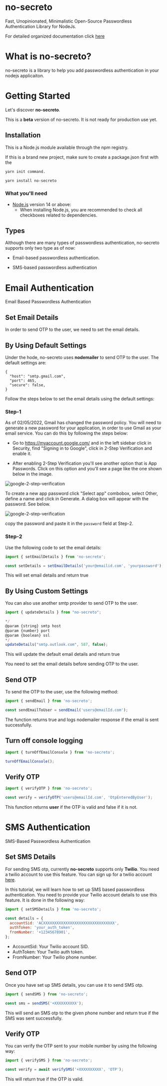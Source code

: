 # no-secreto

Fast, Unopinionated, Minimalistic Open-Source Passwordless Authentication Library for NodeJs.

For detailed organized documentation click [here](https://docs-no-secreto.vercel.app/)

# What is no-secreto?

no-secreto is a library to help you add passwordless authentication in your nodejs applicaiton.

# Getting Started

Let's discover **no-secreto**.

This is a **beta** version of no-secreto. It is not ready for production use yet.

## Installation

This is a Node.js module available through the npm registry.

If this is a brand new project, make sure to create a package.json first with the

```bash
yarn init command.
```

```bash
yarn install no-secreto
```

### What you'll need

- [Node.js](https://nodejs.org/en/download/) version 14 or above:
  - When installing Node.js, you are recommended to check all checkboxes related to dependencies.

## Types

Although there are many types of passwordless authentication, no-secreto supports only two type as of now:

- Email-based passwordless authentication.

- SMS-based passwordless authentication

# Email Authentication

Email Based Passwordless Authentication

## Set Email Details

In order to send OTP to the user, we need to set the email details.

## By Using Default Settings

Under the hode, no-secreto uses **nodemailer** to send OTP to the user. The default settings are:

    {
      "host": "smtp.gmail.com",
      "port": 465,
      "secure": false,
    }

Follow the steps below to set the email details using the default settings:

### Step-1

As of 02/05/2022, Gmail has changed the password policy. You will need to generate a new password for your application, in order to use Gmail as your email service. You can do this by following the steps below:

- Go to https://myaccount.google.com/ and in the left sidebar click in Security, find "Signing in to Google", click in 2-Step Verification and enable it.

- After enabling 2-Step Verification you'll see another option that is App Passwords. Click on this option and you'll see a page like the one shown below in the image.

![google-2-step-verification](./assets/gmail-1.png)

To create a new app password click "Select app" combobox, select Other, define a name and click in Generate. A dialog box will appear with the password. See below.

![google-2-step-verification](./assets/gmail-2.png)

copy the password and paste it in the `password` field at Step-2.

### Step-2

Use the following code to set the email details:

```javascript
import { setEmailDetails } from 'no-secreto';

const setDetails = setEmailDetails('your@emailid.com', 'yourpassword');
```

This will set email details and return true

## By Using Custom Settings

You can also use another smtp provider to send OTP to the user.

```javascript
import { updateDetails } from "no-secreto";

*/
@param {string} smtp host
@param {number} port
@param {boolean} ssl
*/
updateDetails("smtp.outlook.com", 587, false);
```

This will update the default email details and return true

You need to set the email details before sending OTP to the user.

## Send OTP

To send the OTP to the user, use the following method:

```javascript
import { sendEmail } from 'no-secreto';

const sendEmailToUser = sendEmail('users@emailId.com');
```

The function returns true and logs nodemailer response if the email is sent successfully.

## Turn off console logging

```js
import { turnOffEmailConsole } from 'no-secreto';

turnOffEmailConsole();
```

## Verify OTP

```javascript
import { verifyOTP } from 'no-secreto';

const verify = verifyOTP('users@emailId.com', 'OtpEnteredByUser');
```

This function returns **user** if the OTP is valid and false if it is not.

# SMS Authentication

SMS-Based Passwordless Authentication

## Set SMS Details

For sending SMS otp, currently **no-secreto** supports only **Twilio**. You need a twilio account to use this feature. You can sign up for a twilio account [here](https://www.twilio.com/).

In this tutorial, we will learn how to set up SMS based passwordless authentication.
You need to provide your Twilio account details to use this feature. It is done in the following way:

```js
import { setSMSDetails } from 'no-secreto';

const details = {
  accountSid: 'ACXXXXXXXXXXXXXXXXXXXXXXXXXXXXXXXX',
  authToken: 'your_auth_token',
  fromNumber: '+12345678901',
};
```

- AccountSid: Your Twilio account SID.
- AuthToken: Your Twilio auth token.
- FromNumber: Your Twilio phone number.

## Send OTP

Once you have set up SMS details, you can use it to send SMS otp.

```js
import { sendSMS } from 'no-secreto';

const sms = sendSMS('+XXXXXXXXXX');
```

This will send an SMS otp to the given phone number and return true if the SMS was sent successfully.

## Verify OTP

You can verify the OTP sent to your mobile number by using the following way:

```js
import { verifySMS } from 'no-secreto';

const verify = await verifySMS('+XXXXXXXXXX', 'OTP');
```

This will return true if the OTP is valid.
